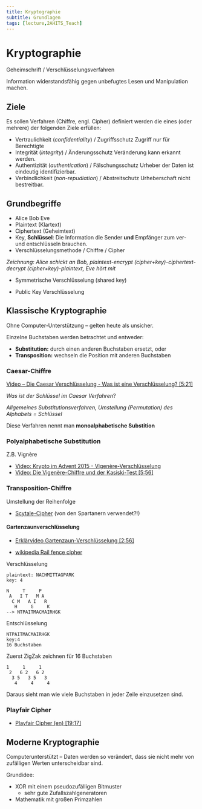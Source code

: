 ```yaml
---
title: Kryptographie
subtitle: Grundlagen
tags: [lecture,2AHITS_Teach]
---
```


# Kryptographie

Geheimschrift / Verschlüsselungsverfahren

Information widerstandsfähig gegen unbefugtes Lesen und Manipulation machen.



## Ziele

Es sollen Verfahren (Chiffre, engl. Cipher) definiert werden die eines (oder mehrere) der folgenden Ziele erfüllen:

- Vertraulichkeit (*confidentiality*) / Zugriffsschutz
  Zugriff nur für Berechtigte
- Integrität (*integrity*) / Änderungsschutz
  Veränderung kann erkannt werden.
- Authentizität (*authentication*) / Fälschungsschutz
  Urheber der Daten ist eindeutig identifizierbar.
- Verbindlichkeit (*non-repudiation*) / Abstreitschutz
  Urheberschaft nicht bestreitbar.



## Grundbegriffe

- Alice Bob Eve
- Plaintext (Klartext)
- Ciphertext (Geheimtext)
- Key, **Schlüssel**: Die Information die Sender **und** Empfänger zum ver- und entschlüsseln brauchen.
- Verschlüsselungsmethode / Chiffre / Cipher



*Zeichnung: Alice schickt an Bob, plaintext-encrypt (cipher+key)-ciphertext-decrypt (cipher+key)-plaintext, Eve hört mit*

- Symmetrische Verschlüsselung (shared key)

- Public Key Verschlüsselung



## Klassische Kryptographie

Ohne Computer-Unterstützung – gelten heute als unsicher.

Einzelne Buchstaben werden betrachtet und entweder:

- **Substitution:** durch einen anderen Buchstaben ersetzt, oder
- **Transposition:** wechseln die Position mit anderen Buchstaben



### Caesar-Chiffre

[Video – Die Caesar Verschlüsselung - Was ist eine Verschlüsselung? [5:21]](https://youtu.be/DcX77qgbBZw)

*Was ist der Schlüssel im Caesar Verfahren*?

*Allgemeines Substitutionsverfahren, Umstellung (Permutation) des Alphabets = Schlüssel*

Diese Verfahren nennt man **monoalphabetische Substition**



### Polyalphabetische Substitution

Z.B. Vignère

- [Video: Krypto im Advent 2015 - Vigenère-Verschlüsselung](https://youtu.be/4y4nCG8631g)
- [Video: Die Vigenère-Chiffre und der Kasiski-Test [5:56]](https://youtu.be/Y6qimy9o3f4)



### Transposition-Chiffre

Umstellung der Reihenfolge

- [Scytale-Cipher](https://de.wikipedia.org/wiki/Skytale) (von den Spartanern verwendet?!)



#### Gartenzaunverschlüsselung

- [Erklärvideo Gartenzaun-Verschlüsselung [2:56]](https://youtu.be/EIJ73KApF18)

- [wikipedia Rail fence cipher](https://en.wikipedia.org/wiki/Rail_fence_cipher)

Verschlüsselung

```
plaintext: NACHMITTAGPARK
key: 4
```

```
N     T     P
 A   I T   M A
  C M   A I   R
   H     G     K
--> NTPAITMACMAIRHGK
```

Entschlüsselung

```
NTPAITMACMAIRHGK
key:4
16 Buchstaben
```

Zuerst ZigZak zeichnen für 16 Buchstaben

```
1     1     1
 2   6 2   6 2
  3 5   3 5   3
   4     4     4
```

Daraus sieht man wie viele Buchstaben in jeder Zeile einzusetzen sind.





### Playfair Cipher

- [Playfair Cipher (en) [19:17]](https://youtu.be/-KjFbTK1IIw)



## Moderne Kryptographie

Computerunterstützt – Daten werden so verändert, dass sie nicht mehr von zufälligen Werten unterscheidbar sind. 

Grundidee: 

- XOR mit einem pseudozufälligen Bitmuster
  - sehr gute Zufallszahlgeneratoren
- Mathematik mit großen Primzahlen

